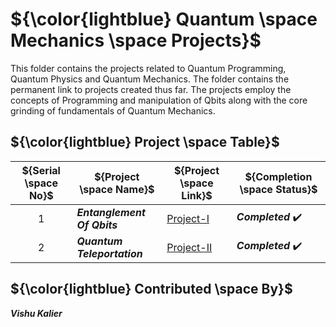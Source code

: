 # ${\color{lightblue} Quantum \space Mechanics \space Projects}$


This folder contains the projects related to Quantum Programming, Quantum Physics and Quantum Mechanics. The folder contains the permanent link to projects created thus far. The projects employ the concepts of Programming and manipulation of Qbits along with the core grinding of fundamentals of Quantum Mechanics.

## ${\color{lightblue} Project \space Table}$

| ${Serial \space No}$ | ${Project \space Name}$ | ${Project \space Link}$ | ${Completion \space Status}$ |
|-|-|-|-|
| $${1}$$ | ***Entanglement Of Qbits*** | [Project-I](https://github.com/VishuKalier2003/Qbit-Entanglement) | ***Completed*** ✔️ |
| $${2}$$ | ***Quantum Teleportation*** | [Project-II](https://github.com/VishuKalier2003/Quantum-Teleportation) | ***Completed*** :heavy_check_mark: |

## ${\color{lightblue} Contributed \space By}$
***Vishu Kalier***
